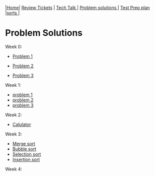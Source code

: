 |[Home](.)| [Review Tickets](../reviewtickets) | [Tech Talk ](../techtalknotes)| [Problem solutions ](.)| [Test Prep plan ](../testprepplan)|[sorts ](../sorts)|
# Problem Solutions
Week 0:
- [Problem 1](https://replit.com/@DhruvBhatnagar/TT-week-1-problem-1-1#Main.java)
- [Problem 2](https://replit.com/@DhruvBhatnagar/TT-week-1-problem-2)

- [Problem 3](https://replit.com/@DhruvBhatnagar/TT-week-1-problem-3)


Week 1:
- [problem 1](https://replit.com/@DhruvBhatnagar/tt-week-2-problem-1#Main.java)
- [problem 2](https://replit.com/@DhruvBhatnagar/tt-week-2-problem-2#Main.java)
- [problem 3](https://replit.com/@DhruvBhatnagar/tt-week-2-problem-3#Main.java )

Week 2: 
- [Calulator](https://replit.com/@DhruvBhatnagar/Calculator)

Week 3:
- [Merge sort](https://replit.com/@DhruvBhatnagar/merge-sort#Main.java)
- [Bubble sort](https://replit.com/@DhruvBhatnagar/bubble-sort#Main.java)
- [Selection sort](https://replit.com/@DhruvBhatnagar/selection-sort#Main.java)
- [Insertion sort](https://replit.com/@DhruvBhatnagar/insertion-sort#Main.java)

Week 4:
